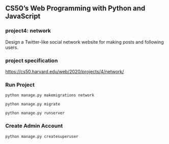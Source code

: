 ## CS50’s Web Programming with Python and JavaScript
### project4: network
Design a Twitter-like social network website for making posts and following users.

### project specification
https://cs50.harvard.edu/web/2020/projects/4/network/


### Run Project
```
python manage.py makemigrations network
```
```
python manage.py migrate
```
```
python manage.py runserver
```

### Create Admin Account
```
python manage.py createsuperuser
```